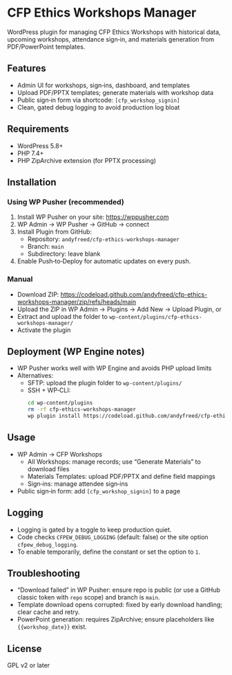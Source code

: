 # CFP Ethics Workshops Manager

WordPress plugin for managing CFP Ethics Workshops with historical data, upcoming workshops, attendance sign‑in, and materials generation from PDF/PowerPoint templates.

## Features
- Admin UI for workshops, sign‑ins, dashboard, and templates
- Upload PDF/PPTX templates; generate materials with workshop data
- Public sign‑in form via shortcode: `[cfp_workshop_signin]`
- Clean, gated debug logging to avoid production log bloat

## Requirements
- WordPress 5.8+
- PHP 7.4+
- PHP ZipArchive extension (for PPTX processing)

## Installation
### Using WP Pusher (recommended)
1. Install WP Pusher on your site: https://wppusher.com
2. WP Admin → WP Pusher → GitHub → connect
3. Install Plugin from GitHub:
   - Repository: `andyfreed/cfp-ethics-workshops-manager`
   - Branch: `main`
   - Subdirectory: leave blank
4. Enable Push‑to‑Deploy for automatic updates on every push.

### Manual
- Download ZIP: https://codeload.github.com/andyfreed/cfp-ethics-workshops-manager/zip/refs/heads/main
- Upload the ZIP in WP Admin → Plugins → Add New → Upload Plugin, or
- Extract and upload the folder to `wp-content/plugins/cfp-ethics-workshops-manager/`
- Activate the plugin

## Deployment (WP Engine notes)
- WP Pusher works well with WP Engine and avoids PHP upload limits
- Alternatives:
  - SFTP: upload the plugin folder to `wp-content/plugins/`
  - SSH + WP‑CLI:
    ```bash
    cd wp-content/plugins
    rm -rf cfp-ethics-workshops-manager
    wp plugin install https://codeload.github.com/andyfreed/cfp-ethics-workshops-manager/zip/refs/heads/main --force --activate
    ```

## Usage
- WP Admin → CFP Workshops
  - All Workshops: manage records; use “Generate Materials” to download files
  - Materials Templates: upload PDF/PPTX and define field mappings
  - Sign‑ins: manage attendee sign‑ins
- Public sign‑in form: add `[cfp_workshop_signin]` to a page

## Logging
- Logging is gated by a toggle to keep production quiet.
- Code checks `CFPEW_DEBUG_LOGGING` (default: false) or the site option `cfpew_debug_logging`.
- To enable temporarily, define the constant or set the option to `1`.

## Troubleshooting
- “Download failed” in WP Pusher: ensure repo is public (or use a GitHub classic token with `repo` scope) and branch is `main`.
- Template download opens corrupted: fixed by early download handling; clear cache and retry.
- PowerPoint generation: requires ZipArchive; ensure placeholders like `{{workshop_date}}` exist.

## License
GPL v2 or later
